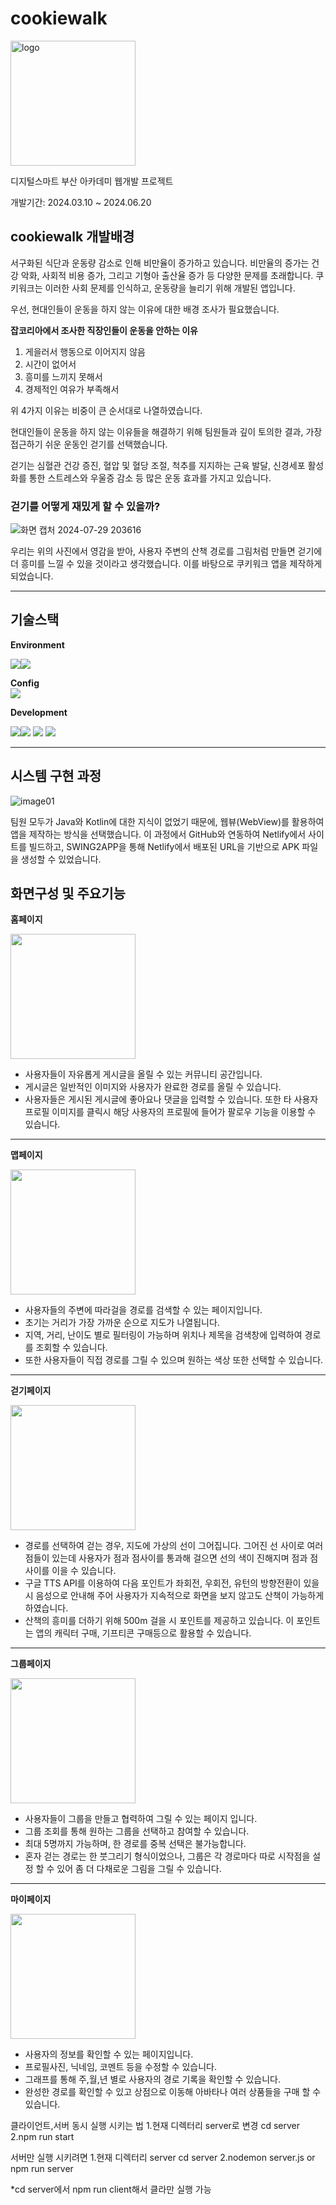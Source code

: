 # cookiewalk
<img src="https://github.com/user-attachments/assets/dd838b43-f07f-4a0e-8627-fcfd102ecd32" alt="logo" width="200" height="200"/>

디지털스마트 부산 아카데미 웹개발 프로젝트 

개발기간: 2024.03.10 ~ 2024.06.20

## cookiewalk 개발배경


서구화된 식단과 운동량 감소로 인해 비만율이 증가하고 있습니다. 비만율의 증가는 건강 악화, 사회적 비용 증가, 그리고 기형아 출산율 증가 등 다양한 문제를 초래합니다. 쿠키워크는 이러한 사회 문제를 인식하고, 운동량을 늘리기 위해 개발된 앱입니다.


우선, 현대인들이 운동을 하지 않는 이유에 대한 배경 조사가 필요했습니다.


**잡코리아에서 조사한 직장인들이 운동을 안하는 이유**


1. 게을러서 행동으로 이어지지 않음
2. 시간이 없어서
3. 흥미를 느끼지 못해서
4. 경제적인 여유가 부족해서

위 4가지 이유는 비중이 큰 순서대로 나열하였습니다.


현대인들이 운동을 하지 않는 이유들을 해결하기 위해 팀원들과 깊이 토의한 결과, 가장 접근하기 쉬운 운동인 걷기를 선택했습니다.

걷기는 심혈관 건강 증진, 혈압 및 혈당 조절, 척추를 지지하는 근육 발달, 신경세포 활성화를 통한 스트레스와 우울증 감소 등 많은 운동 효과를 가지고 있습니다.


### 걷기를 어떻게 재밌게 할 수 있을까?

![화면 캡처 2024-07-29 203616](https://github.com/user-attachments/assets/08d0c071-2203-4d44-b16b-21cab4b15866)

우리는 위의 사진에서 영감을 받아, 사용자 주변의 산책 경로를 그림처럼 만들면 걷기에 더 흥미를 느낄 수 있을 것이라고 생각했습니다. 이를 바탕으로 쿠키워크 앱을 제작하게 되었습니다.


---

## 기술스택
**Environment** 

<img src="https://img.shields.io/badge/Git-F05032?style=for-the-badge&logo=Git&logoColor=white"><img src="https://img.shields.io/badge/GitHub-181717?style=for-the-badge&logo=GitHub&logoColor=white"> 

**Config**  
<img src="https://img.shields.io/badge/npm-CB3837?style=for-the-badge&logo=npm&logoColor=white"> 

**Development** 

<img src="https://img.shields.io/badge/React-61DAFB?style=for-the-badge&logo=React&logoColor=white"><img src="https://img.shields.io/badge/Node.js-339933?style=for-the-badge&logo=Node.js&logoColor=white"> <img src="https://img.shields.io/badge/Supabase-3FCF8E?style=for-the-badge&logo=Supabase&logoColor=white"> <img src="https://img.shields.io/badge/JavaScript-F7DF1E?style=for-the-badge&logo=JavaScripts&logoColor=white"> 

---
## 시스템 구현 과정
![image01](https://github.com/user-attachments/assets/1a0644fc-8c8f-44a5-865f-ecfc4f8483e8) 

팀원 모두가 Java와 Kotlin에 대한 지식이 없었기 때문에, 웹뷰(WebView)를 활용하여 앱을 제작하는 방식을 선택했습니다. 이 과정에서 GitHub와 연동하여 Netlify에서 사이트를 빌드하고, SWING2APP을 통해 Netlify에서 배포된 URL을 기반으로 APK 파일을 생성할 수 있었습니다.


## 화면구성 및 주요기능 

**홈페이지** 

<img src="https://github.com/user-attachments/assets/74826d51-7710-424c-a0ec-7934f143f0b1" width="200">

* 사용자들이 자유롭게 게시글을 올릴 수 있는 커뮤니티 공간입니다.
* 게시글은 일반적인 이미지와 사용자가 완료한 경로를 올릴 수 있습니다.
* 사용자들은 게시된 게시글에 좋아요나 댓글을 입력할 수 있습니다. 또한 타 사용자 프로필 이미지를 클릭시 해당 사용자의 프로필에 들어가 팔로우 기능을 이용할 수 있습니다.

---
**맵페이지** 

<img src="https://github.com/user-attachments/assets/f19b4849-731f-4959-9a77-5850a88f8491" width="200">

* 사용자들의 주변에 따라걸을 경로를 검색할 수 있는 페이지입니다.
* 초기는 거리가 가장 가까운 순으로 지도가 나열됩니다.
* 지역, 거리, 난이도 별로 필터링이 가능하며 위치나 제목을 검색창에 입력하여 경로를 조회할 수 있습니다.
* 또한 사용자들이 직접 경로를 그릴 수 있으며 원하는 색상 또한 선택할 수 있습니다.

---
**걷기페이지** 

<img src="https://github.com/user-attachments/assets/62f19cce-f30f-4761-b461-8ec898ea55da" width="200"> 

* 경로를 선택하여 걷는 경우, 지도에 가상의 선이 그어집니다. 그어진 선 사이로 여러 점들이 있는데 사용자가 점과 점사이를 통과해 걸으면 선의 색이 진해지며 점과 점사이를 이을 수 있습니다.
* 구글 TTS API를 이용하여 다음 포인트가 좌회전, 우회전, 유턴의 방향전환이 있을 시 음성으로 안내해 주어 사용자가 지속적으로 화면을 보지 않고도 산책이 가능하게 하였습니다.
* 산책의 흥미를 더하기 위해 500m 걸을 시 포인트를 제공하고 있습니다. 이 포인트는 앱의 캐릭터 구매, 기프티콘 구매등으로 활용할 수 있습니다.
---
**그룹페이지**

<img src="https://github.com/user-attachments/assets/65c94930-41ab-4165-b7d1-5c9935e1d518" width="200"> 

* 사용자들이 그룹을 만들고 협력하여 그릴 수 있는 페이지 입니다.
* 그룹 조회를 통해 원하는 그룹을 선택하고 참여할 수 있습니다.
* 최대 5명까지 가능하며, 한 경로를 중복 선택은 불가능합니다.
* 혼자 걷는 경로는 한 붓그리기 형식이었으나, 그룹은 각 경로마다 따로 시작점을 설정 할 수 있어 좀 더 다채로운 그림을 그릴 수 있습니다.

---
**마이페이지** 

<img src="https://github.com/user-attachments/assets/596dcbd3-3558-42c5-9108-04af7639d176" width="200"> 

* 사용자의 정보를 확인할 수 있는 페이지입니다.
* 프로필사진, 닉네임, 코멘트 등을 수정할 수 있습니다.
* 그래프를 통해 주,월,년 별로 사용자의 경로 기록을 확인할 수 있습니다.
* 완성한 경로를 확인할 수 있고 상점으로 이동해 아바타나 여러 상품들을 구매 할 수 있습니다.

클라이언트,서버 동시 실행 시키는 법
1.현재 디렉터리 server로 변경 cd server
2.npm run start 

서버만 실행 시키려면
1.현재 디렉터리 server  cd server
2.nodemon server.js    or   npm run server

*cd server에서 npm run client해서 클라만 실행 가능

